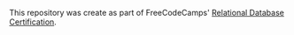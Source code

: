 This repository was create as part of FreeCodeCamps' [Relational Database Certification](https://www.freecodecamp.org/learn/relational-database/).

